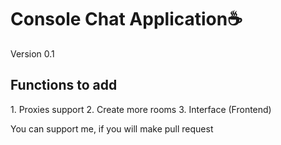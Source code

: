 <h1>Console Chat Application☕</h1>
Version 0.1

<h2>Functions to add</h2>
1. Proxies support
2. Create more rooms
3. Interface (Frontend)

You can support me, if you will make pull request
